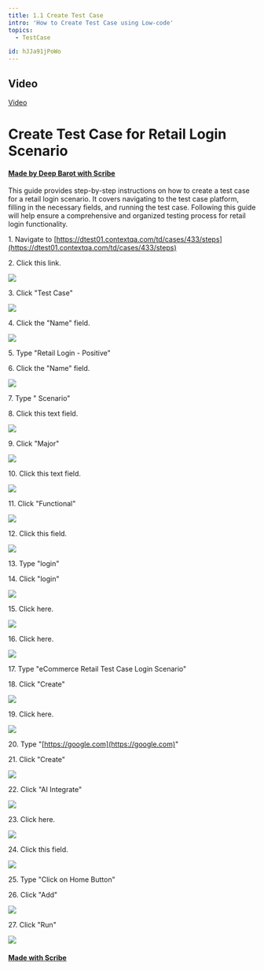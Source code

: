 ```yaml
---
title: 1.1 Create Test Case
intro: 'How to Create Test Case using Low-code'
topics:
  - TestCase

id: hJJa91jPoWo
---
```


## Video
[Video](https://youtu.be/hJJa91jPoWo)

# Create Test Case for Retail Login Scenario
#### [Made by Deep Barot with Scribe](https://scribehow.com/shared/Create_Test_Case_for_Retail_Login_Scenario__LD4kU3zMQ8eCTeo5qylDpQ)
This guide provides step-by-step instructions on how to create a test case for a retail login scenario. It covers navigating to the test case platform, filling in the necessary fields, and running the test case. Following this guide will help ensure a comprehensive and organized testing process for retail login functionality.

1\. Navigate to [https://dtest01.contextqa.com/td/cases/433/steps](https://dtest01.contextqa.com/td/cases/433/steps)


2\. Click this link.

![](https://ajeuwbhvhr.cloudimg.io/colony-recorder.s3.amazonaws.com/files/2024-02-26/68cd1971-4209-4710-8273-671c4382b0f5/ascreenshot.jpeg?tl_px=0,0&br_px=1719,961&force_format=png&width=1120.0&wat=1&wat_opacity=0.7&wat_gravity=northwest&wat_url=https://colony-recorder.s3.us-west-1.amazonaws.com/images/watermarks/FB923C_standard.png&wat_pad=3,0)


3\. Click "Test Case"

![](https://ajeuwbhvhr.cloudimg.io/colony-recorder.s3.amazonaws.com/files/2024-02-26/62f7c658-7708-487f-8641-e8d3a528a543/ascreenshot.jpeg?tl_px=1713,0&br_px=3433,961&force_format=png&width=1120.0&wat=1&wat_opacity=0.7&wat_gravity=northwest&wat_url=https://colony-recorder.s3.us-west-1.amazonaws.com/images/watermarks/FB923C_standard.png&wat_pad=724,104)


4\. Click the "Name" field.

![](https://ajeuwbhvhr.cloudimg.io/colony-recorder.s3.amazonaws.com/files/2024-02-26/074bb4a3-f0e4-4f1b-b3c0-df786561ad58/ascreenshot.jpeg?tl_px=924,0&br_px=2644,961&force_format=png&width=1120.0&wat=1&wat_opacity=0.7&wat_gravity=northwest&wat_url=https://colony-recorder.s3.us-west-1.amazonaws.com/images/watermarks/FB923C_standard.png&wat_pad=524,104)


5\. Type "Retail Login - Positive"


6\. Click the "Name" field.

![](https://ajeuwbhvhr.cloudimg.io/colony-recorder.s3.amazonaws.com/files/2024-02-26/51dca998-7b0f-4954-bba4-c72df811e5c2/ascreenshot.jpeg?tl_px=0,0&br_px=1719,961&force_format=png&width=1120.0&wat=1&wat_opacity=0.7&wat_gravity=northwest&wat_url=https://colony-recorder.s3.us-west-1.amazonaws.com/images/watermarks/FB923C_standard.png&wat_pad=479,104)


7\. Type " Scenario"


8\. Click this text field.

![](https://ajeuwbhvhr.cloudimg.io/colony-recorder.s3.amazonaws.com/files/2024-02-26/9c675b69-bcd5-45eb-b3e4-72aaa07ca1ce/ascreenshot.jpeg?tl_px=254,0&br_px=1973,961&force_format=png&width=1120.0&wat=1&wat_opacity=0.7&wat_gravity=northwest&wat_url=https://colony-recorder.s3.us-west-1.amazonaws.com/images/watermarks/FB923C_standard.png&wat_pad=524,249)


9\. Click "Major"

![](https://ajeuwbhvhr.cloudimg.io/colony-recorder.s3.amazonaws.com/files/2024-02-26/c451cfab-8ee2-4bb3-b4d5-8214bbf1b6c9/ascreenshot.jpeg?tl_px=150,133&br_px=1870,1094&force_format=png&width=1120.0&wat=1&wat_opacity=0.7&wat_gravity=northwest&wat_url=https://colony-recorder.s3.us-west-1.amazonaws.com/images/watermarks/FB923C_standard.png&wat_pad=524,276)


10\. Click this text field.

![](https://ajeuwbhvhr.cloudimg.io/colony-recorder.s3.amazonaws.com/files/2024-02-26/451bfc76-9f91-4ea0-97f2-2696232bdaab/ascreenshot.jpeg?tl_px=908,0&br_px=2628,961&force_format=png&width=1120.0&wat=1&wat_opacity=0.7&wat_gravity=northwest&wat_url=https://colony-recorder.s3.us-west-1.amazonaws.com/images/watermarks/FB923C_standard.png&wat_pad=523,247)


11\. Click "Functional"

![](https://ajeuwbhvhr.cloudimg.io/colony-recorder.s3.amazonaws.com/files/2024-02-26/359df22d-9054-4dc4-9157-7842a63c5cfc/ascreenshot.jpeg?tl_px=904,199&br_px=2624,1160&force_format=png&width=1120.0&wat=1&wat_opacity=0.7&wat_gravity=northwest&wat_url=https://colony-recorder.s3.us-west-1.amazonaws.com/images/watermarks/FB923C_standard.png&wat_pad=524,276)


12\. Click this field.

![](https://ajeuwbhvhr.cloudimg.io/colony-recorder.s3.amazonaws.com/files/2024-02-26/0fbfa473-b50d-4f13-a0a9-55389854fa8d/ascreenshot.jpeg?tl_px=216,223&br_px=1936,1184&force_format=png&width=1120.0&wat=1&wat_opacity=0.7&wat_gravity=northwest&wat_url=https://colony-recorder.s3.us-west-1.amazonaws.com/images/watermarks/FB923C_standard.png&wat_pad=524,277)


13\. Type "login"


14\. Click "login"

![](https://ajeuwbhvhr.cloudimg.io/colony-recorder.s3.amazonaws.com/files/2024-02-26/a9cc9b59-425c-4cc8-b832-87c844b883ce/ascreenshot.jpeg?tl_px=181,317&br_px=1901,1278&force_format=png&width=1120.0&wat=1&wat_opacity=0.7&wat_gravity=northwest&wat_url=https://colony-recorder.s3.us-west-1.amazonaws.com/images/watermarks/FB923C_standard.png&wat_pad=524,276)


15\. Click here.

![](https://ajeuwbhvhr.cloudimg.io/colony-recorder.s3.amazonaws.com/files/2024-02-26/11ef7e6d-1ea6-4d44-a0e1-22dac1323a03/ascreenshot.jpeg?tl_px=859,505&br_px=2579,1466&force_format=png&width=1120.0&wat=1&wat_opacity=0.7&wat_gravity=northwest&wat_url=https://colony-recorder.s3.us-west-1.amazonaws.com/images/watermarks/FB923C_standard.png&wat_pad=524,277)


16\. Click here.

![](https://ajeuwbhvhr.cloudimg.io/colony-recorder.s3.amazonaws.com/files/2024-02-26/709efc64-1a82-4198-a383-6ec03bc4a16d/ascreenshot.jpeg?tl_px=392,793&br_px=2112,1754&force_format=png&width=1120.0&wat=1&wat_opacity=0.7&wat_gravity=northwest&wat_url=https://colony-recorder.s3.us-west-1.amazonaws.com/images/watermarks/FB923C_standard.png&wat_pad=524,276)


17\. Type "eCommerce Retail Test Case Login Scenario"


18\. Click "Create"

![](https://ajeuwbhvhr.cloudimg.io/colony-recorder.s3.amazonaws.com/files/2024-02-26/8d6acfec-88b2-4e08-8d68-c49f2402a603/ascreenshot.jpeg?tl_px=1562,0&br_px=3282,961&force_format=png&width=1120.0&wat=1&wat_opacity=0.7&wat_gravity=northwest&wat_url=https://colony-recorder.s3.us-west-1.amazonaws.com/images/watermarks/FB923C_standard.png&wat_pad=523,22)


19\. Click here.

![](https://ajeuwbhvhr.cloudimg.io/colony-recorder.s3.amazonaws.com/files/2024-02-26/50a75686-4e38-4676-a7dc-d275bdfefef3/ascreenshot.jpeg?tl_px=0,0&br_px=1719,961&force_format=png&width=1120.0&wat=1&wat_opacity=0.7&wat_gravity=northwest&wat_url=https://colony-recorder.s3.us-west-1.amazonaws.com/images/watermarks/FB923C_standard.png&wat_pad=271,242)


20\. Type "[https://google.com](https://google.com)"


21\. Click "Create"

![](https://ajeuwbhvhr.cloudimg.io/colony-recorder.s3.amazonaws.com/files/2024-02-26/5100658f-80af-43e8-bf73-653eb473733e/ascreenshot.jpeg?tl_px=1713,73&br_px=3433,1034&force_format=png&width=1120.0&wat=1&wat_opacity=0.7&wat_gravity=northwest&wat_url=https://colony-recorder.s3.us-west-1.amazonaws.com/images/watermarks/FB923C_standard.png&wat_pad=913,277)


22\. Click "AI Integrate"

![](https://ajeuwbhvhr.cloudimg.io/colony-recorder.s3.amazonaws.com/files/2024-02-26/e891708d-38ac-4238-bad2-f9138c4488d3/ascreenshot.jpeg?tl_px=0,443&br_px=1719,1404&force_format=png&width=1120.0&wat=1&wat_opacity=0.7&wat_gravity=northwest&wat_url=https://colony-recorder.s3.us-west-1.amazonaws.com/images/watermarks/FB923C_standard.png&wat_pad=147,276)


23\. Click here.

![](https://ajeuwbhvhr.cloudimg.io/colony-recorder.s3.amazonaws.com/files/2024-02-26/d7ae6edd-af16-42e7-8c39-4f8345bf238d/ascreenshot.jpeg?tl_px=0,69&br_px=1719,1030&force_format=png&width=1120.0&wat=1&wat_opacity=0.7&wat_gravity=northwest&wat_url=https://colony-recorder.s3.us-west-1.amazonaws.com/images/watermarks/FB923C_standard.png&wat_pad=254,277)


24\. Click this field.

![](https://ajeuwbhvhr.cloudimg.io/colony-recorder.s3.amazonaws.com/files/2024-02-26/b93e5ec7-be45-4d3d-9bd5-87ffacb95a66/ascreenshot.jpeg?tl_px=0,49&br_px=1719,1010&force_format=png&width=1120.0&wat=1&wat_opacity=0.7&wat_gravity=northwest&wat_url=https://colony-recorder.s3.us-west-1.amazonaws.com/images/watermarks/FB923C_standard.png&wat_pad=241,277)


25\. Type "Click on Home Button"


26\. Click "Add"

![](https://ajeuwbhvhr.cloudimg.io/colony-recorder.s3.amazonaws.com/files/2024-02-26/14ee5b80-bbb6-4477-ac22-29aba90022c3/ascreenshot.jpeg?tl_px=1713,189&br_px=3433,1150&force_format=png&width=1120.0&wat=1&wat_opacity=0.7&wat_gravity=northwest&wat_url=https://colony-recorder.s3.us-west-1.amazonaws.com/images/watermarks/FB923C_standard.png&wat_pad=1026,276)


27\. Click "Run"

![](https://ajeuwbhvhr.cloudimg.io/colony-recorder.s3.amazonaws.com/files/2024-02-26/27f2af38-f921-49dd-b9bc-a8149dce2b74/ascreenshot.jpeg?tl_px=1713,0&br_px=3433,961&force_format=png&width=1120.0&wat=1&wat_opacity=0.7&wat_gravity=northwest&wat_url=https://colony-recorder.s3.us-west-1.amazonaws.com/images/watermarks/FB923C_standard.png&wat_pad=647,14)
#### [Made with Scribe](https://scribehow.com/shared/Create_Test_Case_for_Retail_Login_Scenario__LD4kU3zMQ8eCTeo5qylDpQ)
